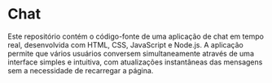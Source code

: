 # Chat
Este repositório contém o código-fonte de uma aplicação de chat em tempo real, desenvolvida com HTML, CSS, JavaScript e Node.js. A aplicação permite que vários usuários conversem simultaneamente através de uma interface simples e intuitiva, com atualizações instantâneas das mensagens sem a necessidade de recarregar a página.
